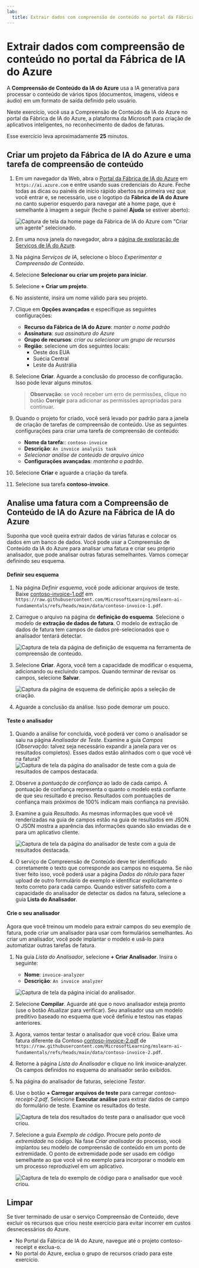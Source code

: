 ```yaml
---
lab:
  title: Extrair dados com compreensão de conteúdo no portal da Fábrica de IA do Azure
---
```


# Extrair dados com compreensão de conteúdo no portal da Fábrica de IA do Azure

A **Compreensão de Conteúdo da IA do Azure** usa a IA generativa para processar o conteúdo de vários tipos (documentos, imagens, vídeos e áudio) em um formato de saída definido pelo usuário.

Neste exercício, você usa a Compreensão de Conteúdo da IA do Azure no portal da Fábrica de IA do Azure, a plataforma da Microsoft para criação de aplicativos inteligentes, no reconhecimento de dados de faturas. 

Esse exercício leva aproximadamente **25** minutos.

## Criar um projeto da Fábrica de IA do Azure e uma tarefa de compreensão de conteúdo

1. Em um navegador da Web, abra o [Portal da Fábrica de IA do Azure](https://ai.azure.com) em `https://ai.azure.com` e entre usando suas credenciais do Azure. Feche todas as dicas ou painéis de início rápido abertos na primeira vez que você entrar e, se necessário, use o logotipo da **Fábrica de IA do Azure** no canto superior esquerdo para navegar até a home page, que é semelhante à imagem a seguir (feche o painel **Ajuda** se estiver aberto):

    ![Captura de tela da home page da Fábrica de IA do Azure com "Criar um agente" selecionado.](./media/azure-ai-foundry-home-page.png)

1. Em uma nova janela do navegador, abra a [página de exploração de Serviços de IA do Azure](https://ai.azure.com/explore/aiservices).

1. Na página *Serviços de IA*, selecione o bloco *Experimentar a Compreensão de Conteúdo*.

1. Selecione **Selecionar ou criar um projeto para iniciar**. 

1. Selecione **+ Criar um projeto**.

1. No assistente, insira um nome válido para seu projeto. 

1. Clique em **Opções avançadas** e especifique as seguintes configurações:
    - **Recurso da Fábrica de IA do Azure**: *manter o nome padrão*
    - **Assinatura**: *sua assinatura do Azure*
    - **Grupo de recursos**: *criar ou selecionar um grupo de recursos*
    - **Região**: selecione um dos seguintes locais:
        * Oeste dos EUA
        * Suécia Central
        * Leste da Austrália

1. Selecione **Criar**. Aguarde a conclusão do processo de configuração. Isso pode levar alguns minutos.

    >**Observação**: se você receber um erro de permissões, clique no botão **Corrigir** para adicionar as permissões apropriadas para continuar.

1. Quando o projeto for criado, você será levado por padrão para a janela de criação de tarefas de compreensão de conteúdo. Use as seguintes configurações para criar uma tarefa de compreensão de conteúdo:
    - **Nome da tarefa:**: `contoso-invoice`
    - **Descrição**: `An invoice analysis task`
    - *Selecionar análise de conteúdo de arquivo único*
    - **Configurações avançadas**: *mantenha o padrão*.

1. Selecione **Criar** e aguarde a criação da tarefa. 

1. Selecione sua tarefa **contoso-invoice**. 

## Analise uma fatura com a Compreensão de Conteúdo de IA do Azure na Fábrica de IA do Azure 

Suponha que você queira extrair dados de várias faturas e colocar os dados em um banco de dados. Você pode usar a Compreensão de Conteúdo da IA do Azure para analisar uma fatura e criar seu próprio analisador, que pode analisar outras faturas semelhantes. Vamos começar definindo seu esquema.

#### Definir seu esquema 

1. Na página *Definir esquema*, você pode adicionar arquivos de teste. Baixe [contoso-invoice-1.pdf](https://raw.githubusercontent.com/MicrosoftLearning/mslearn-ai-fundamentals/refs/heads/main/data/contoso-invoice-1.pdf) em `https://raw.githubusercontent.com/MicrosoftLearning/mslearn-ai-fundamentals/refs/heads/main/data/contoso-invoice-1.pdf`. 

1. Carregue o arquivo na página de **definição do esquema**. Selecione o modelo de **extração de dados de fatura**. O modelo de extração de dados de fatura tem campos de dados pré-selecionados que o analisador tentará detectar. 

    ![Captura de tela da página de definição de esquema na ferramenta de compreensão de conteúdo.](./media/content-understanding/define-schema.png)

1. Selecione **Criar**. Agora, você tem a capacidade de modificar o esquema, adicionando ou excluindo campos. Quando terminar de revisar os campos, selecione **Salvar**.

    ![Captura da página de esquema de definição após a seleção de criação.](./media/content-understanding/define-schema-2.png)

1. Aguarde a conclusão da análise. Isso pode demorar um pouco.

#### Teste o analisador 

1. Quando a análise for concluída, você poderá ver como o analisador se saiu na página *Analisador de Teste*. Examine a guia *Campos* (*Observação*: talvez seja necessário expandir a janela para ver os resultados completos). Esses dados estão alinhados com o que você vê na fatura? 
    ![Captura de tela da página do analisador de teste com a guia de resultados de campos destacada.](./media/content-understanding/test-analyzer-fields.png)

1. Observe a *pontuação de confiança* ao lado de cada campo. A pontuação de confiança representa o quanto o modelo está confiante de que seu resultado é preciso. Resultados com pontuações de confiança mais próximos de 100% indicam mais confiança na previsão.

1. Examine a guia *Resultado*. As mesmas informações que você vê renderizadas na guia de campos estão na guia de resultados em JSON. O JSON mostra a aparência das informações quando são enviadas de e para um aplicativo cliente. 

    ![Captura de tela da página do analisador de teste com a guia de resultados destacada.](./media/content-understanding/test-analyzer-result.png)

1. O serviço de Compreensão de Conteúdo deve ter identificado corretamente o texto que corresponde aos campos no esquema. Se não tiver feito isso, você poderá usar a página *Dados do rótulo* para fazer upload de outro formulário de exemplo e identificar explicitamente o texto correto para cada campo. Quando estiver satisfeito com a capacidade do analisador de detectar os dados na fatura, selecione a guia **Lista do Analisador**. 

#### Crie o seu analisador 

Agora que você treinou um modelo para extrair campos do seu exemplo de fatura, pode criar um analisador para usar com formulários semelhantes. Ao criar um analisador, você pode implantar o modelo e usá-lo para automatizar outras tarefas de fatura.

1. Na guia *Lista do Analisador*, selecione **+ Criar Analisador**. Insira o seguinte: 
    - **Nome**: `invoice-analyzer`
    - **Descrição**: `An invoice analyzer`

    ![Captura de tela da página inicial do analisador.](./media/content-understanding/build-analyzer.png)

1. Selecione **Compilar**. Aguarde até que o novo analisador esteja pronto (use o botão Atualizar para verificar). Seu analisador usa um modelo preditivo baseado no esquema que você definiu e testou nas etapas anteriores. 
1. Agora, vamos tentar testar o analisador que você criou. Baixe uma fatura diferente da Contoso [contoso-invoice-2.pdf](https://raw.githubusercontent.com/MicrosoftLearning/mslearn-ai-fundamentals/refs/heads/main/data/contoso-invoice-2.pdf) de `https://raw.githubusercontent.com/MicrosoftLearning/mslearn-ai-fundamentals/refs/heads/main/data/contoso-invoice-2.pdf`.
1. Retorne à página *Lista do Analisador* e clique no link invoice-analyzer. Os campos definidos no esquema do analisador serão exibidos.
1. Na página do analisador de faturas, selecione *Testar*.
1. Use o botão **+ Carregar arquivos de teste** para carregar *contoso-receipt-2.pdf*. Selecione **Executar análise** para extrair dados de campo do formulário de teste. Examine os resultados do teste.

    ![Captura de tela dos resultados do teste para o analisador que você criou.](./media/content-understanding/build-analyzer-2.png)

1. Selecione a guia *Exemplo de código*. Procure pelo *ponto de extremidade* no código. Na fase *Criar analisador* do processo, você implantou seu modelo de compreensão de conteúdo em um ponto de extremidade. O ponto de extremidade pode ser usado em código semelhante ao que você vê no exemplo para incorporar o modelo em um processo reproduzível em um aplicativo.  

    ![Captura de tela do exemplo de código para o analisador que você criou.](./media/content-understanding/code-example.png)

## Limpar

Se tiver terminado de usar o serviço Compreensão de Conteúdo, deve excluir os recursos que criou neste exercício para evitar incorrer em custos desnecessários do Azure.

- No Portal da Fábrica de IA do Azure, navegue até o projeto contoso-receipt e exclua-o.
- No portal do Azure, exclua o grupo de recursos criado para este exercício.
